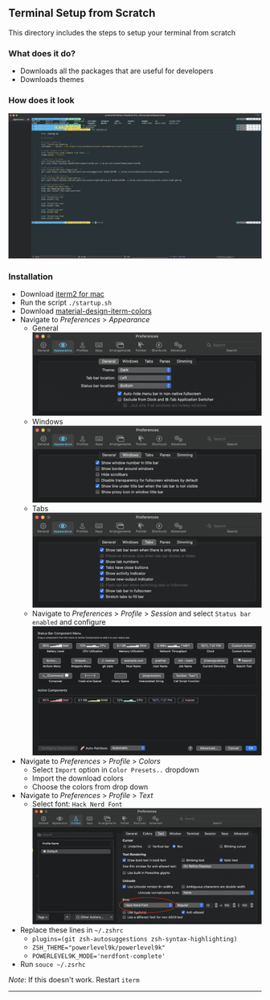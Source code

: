 ## Terminal Setup from Scratch

This directory includes the steps to setup your terminal from scratch

### What does it do?

* Downloads all the packages that are useful for developers
* Downloads themes

### How does it look

![terminal](images/terminal.png)

### Installation

* Download [iterm2 for mac](https://www.iterm2.com/downloads.html)
* Run the script `./startup.sh`
* Download [material-design-iterm-colors](https://github.com/MartinSeeler/iterm2-material-design#how-to-use-it)
* Navigate to _Preferences_ > _Appearance_
	* General
	![general](images/general.png)
	* Windows
	![windows](images/windows.png)
	* Tabs
	![tabs](images/tabs.png)
	* Navigate to _Preferences_ > _Profile_ > _Session_ and select `Status bar enabled` and configure
	![status_bar](images/status_bar.png)
* Navigate to _Preferences_ > _Profile_ > _Colors_
  * Select `Import` option in `Color Presets..` dropdown
  * Import the download colors
  * Choose the colors from drop down
* Navigate to _Preferences_ > _Profile_ > _Text_
  * Select font: `Hack Nerd Font`
  ![font](images/font.png)
* Replace these lines in `~/.zshrc`
  * `plugins=(git zsh-autosuggestions zsh-syntax-highlighting)`
  * `ZSH_THEME="powerlevel9k/powerlevel9k"`
  * `POWERLEVEL9K_MODE='nerdfont-complete'`
* Run `souce ~/.zsrhc`

_Note_: If this doesn't work. Restart `iterm`
***
